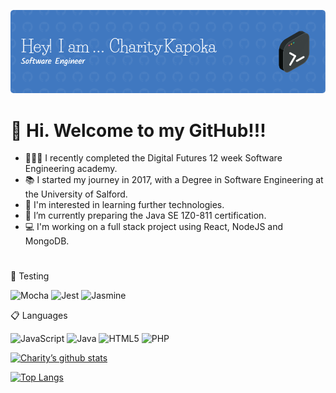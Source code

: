 ![My banner](assets/header-image.png)

# 👋 Hi. Welcome to my GitHub!!!



* 👩🏻‍💻 I recently completed the Digital Futures 12 week Software Engineering academy.
* 📚 I started my journey in 2017, with a Degree in Software Engineering at the University of Salford.
* 👀 I'm interested in learning further technologies.
* 🌱 I’m currently preparing the Java SE 1Z0-811 certification.
* 💻 I'm working on a full stack project using React, NodeJS and MongoDB.

#

🧪 Testing

![Mocha](https://img.shields.io/badge/-mocha-%238D6748?style=for-the-badge&logo=mocha&logoColor=white)
![Jest](https://img.shields.io/badge/-jest-%23C21325?style=for-the-badge&logo=jest&logoColor=white)
![Jasmine](https://img.shields.io/badge/-Jasmine-%238A4182?style=for-the-badge&logo=Jasmine&logoColor=white)

📋 Languages

![JavaScript](https://img.shields.io/badge/javascript-%23323330.svg?style=for-the-badge&logo=javascript&logoColor=%23F7DF1E)
![Java](https://img.shields.io/badge/java-%23ED8B00.svg?style=for-the-badge&logo=java&logoColor=white)
![HTML5](https://img.shields.io/badge/html5-%23E34F26.svg?style=for-the-badge&logo=html5&logoColor=white)
![PHP](https://img.shields.io/badge/php-%23777BB4.svg?style=for-the-badge&logo=php&logoColor=white)

[![Charity’s github stats](https://github-readme-stats.vercel.app/api?username=yushi1007)](https://github.com/KapokaC)

[![Top Langs](https://github-readme-stats.vercel.app/api/top-langs/?username=yushi1007&layout=compact)](https://github.com/KapokaC)
 
